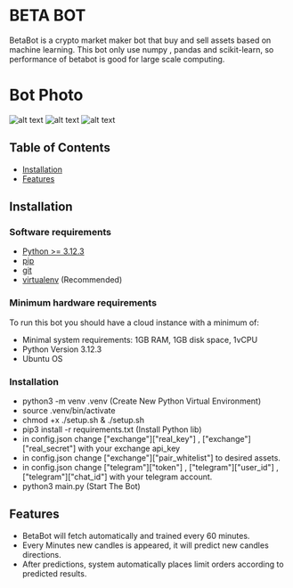 # BETA BOT

BetaBot is a crypto market maker bot that buy and sell assets based on machine learning.
This bot only use numpy , pandas and scikit-learn, so performance of betabot is good for large scale computing.

# Bot Photo

![alt text](https://i.imgur.com/jotXP0V.png)
![alt text](https://i.imgur.com/K0gFjFv.png)
![alt text](https://i.imgur.com/65wPmf5.png)

## Table of Contents

- [Installation](#installation)
- [Features](#features)

## Installation

### Software requirements

- [Python >= 3.12.3](http://docs.python-guide.org/en/latest/starting/installation/)
- [pip](https://pip.pypa.io/en/stable/installing/)
- [git](https://git-scm.com/book/en/v2/Getting-Started-Installing-Git)
- [virtualenv](https://virtualenv.pypa.io/en/stable/installation.html) (Recommended)

### Minimum hardware requirements

To run this bot you should have a cloud instance with a minimum of:

- Minimal system requirements: 1GB RAM, 1GB disk space, 1vCPU
- Python Version 3.12.3
- Ubuntu OS

### Installation

- python3 -m venv .venv (Create New Python Virtual Environment)
- source .venv/bin/activate
- chmod +x ./setup.sh & ./setup.sh
- pip3 install -r requirements.txt (Install Python lib)
- in config.json change ["exchange"]["real_key"] , ["exchange"]["real_secret"] with your exchange api_key
- in config.json change ["exchange"]["pair_whitelist"] to desired assets.
- in config.json change ["telegram"]["token"] , ["telegram"]["user_id"] , ["telegram"]["chat_id"] with your telegram account.
- python3 main.py (Start The Bot)

## Features

- BetaBot will fetch automatically and trained every 60 minutes.
- Every Minutes new candles is appeared, it will predict new candles directions.
- After predictions, system automatically places limit orders according to predicted results.
